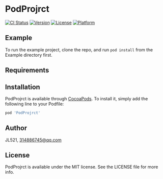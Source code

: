 # PodProjrct

[![CI Status](https://img.shields.io/travis/JL521/PodProjrct.svg?style=flat)](https://travis-ci.org/JL521/PodProjrct)
[![Version](https://img.shields.io/cocoapods/v/PodProjrct.svg?style=flat)](https://cocoapods.org/pods/PodProjrct)
[![License](https://img.shields.io/cocoapods/l/PodProjrct.svg?style=flat)](https://cocoapods.org/pods/PodProjrct)
[![Platform](https://img.shields.io/cocoapods/p/PodProjrct.svg?style=flat)](https://cocoapods.org/pods/PodProjrct)

## Example

To run the example project, clone the repo, and run `pod install` from the Example directory first.

## Requirements

## Installation

PodProjrct is available through [CocoaPods](https://cocoapods.org). To install
it, simply add the following line to your Podfile:

```ruby
pod 'PodProjrct'
```

## Author

JL521, 314886745@qq.com

## License

PodProjrct is available under the MIT license. See the LICENSE file for more info.

